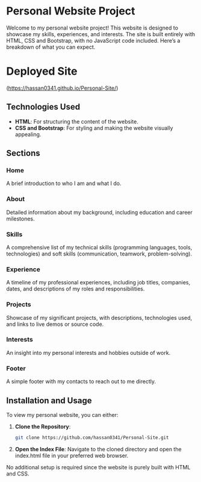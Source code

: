 # Personal Website Project

Welcome to my personal website project! This website is designed to showcase my skills, experiences, and interests. The site is built entirely with HTML, CSS and Bootstrap, with no JavaScript code included. Here’s a breakdown of what you can expect.

# Deployed Site

(https://hassan0341.github.io/Personal-Site/)

## Technologies Used

- **HTML**: For structuring the content of the website.
- **CSS and Bootstrap**: For styling and making the website visually appealing.

## Sections

### Home

A brief introduction to who I am and what I do.

### About

Detailed information about my background, including education and career milestones.

### Skills

A comprehensive list of my technical skills (programming languages, tools, technologies) and soft skills (communication, teamwork, problem-solving).

### Experience

A timeline of my professional experiences, including job titles, companies, dates, and descriptions of my roles and responsibilities.

### Projects

Showcase of my significant projects, with descriptions, technologies used, and links to live demos or source code.

### Interests

An insight into my personal interests and hobbies outside of work.

### Footer

A simple footer with my contacts to reach out to me directly.

## Installation and Usage

To view my personal website, you can either:

1. **Clone the Repository**:
   ```bash
   git clone https://github.com/hassan0341/Personal-Site.git
2. **Open the Index File**:
Navigate to the cloned directory and open the index.html file in your preferred web browser.

No additional setup is required since the website is purely built with HTML and CSS.
